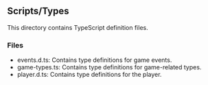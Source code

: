 ## Scripts/Types

This directory contains TypeScript definition files.

### Files

- events.d.ts: Contains type definitions for game events.
- game-types.ts: Contains type definitions for game-related types.
- player.d.ts: Contains type definitions for the player.

